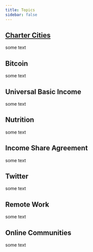 ```yaml
---
title: Topics
sidebar: false
---
```

## [Charter Cities](./charter-cities/)
 some text
## Bitcoin
 some text
## Universal Basic Income
 some text
## Nutrition
 some text
## Income Share Agreement
 some text
## Twitter
 some text
## Remote Work
 some text
## Online Communities
 some text
